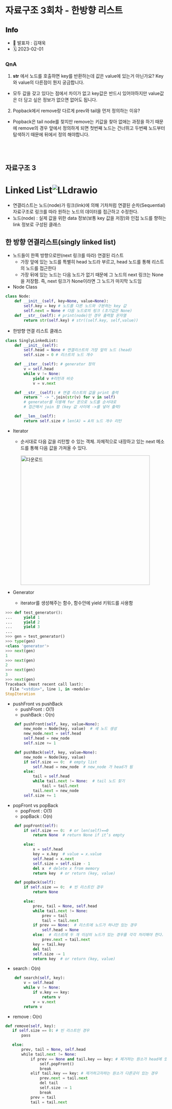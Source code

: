 # 자료구조 3회차 - 한방향 리스트

## 𝐈𝐧𝐟𝐨

- 📌 발표자 : 김재욱
- 🗓️ 2023-02-01

### QnA

1. **str** 에서 노드를 호출하면 key를 반환하는데 값은 value에 있는거 아닌가요? Key와 value의 다른점이 뭔지 궁금합니다.
- 모두 값을 갖고 있다는 점에서 차이가 없고 key값은 반드시 있어야하지만 value값은 더 담고 싶은 정보가 없으면 없어도 됩니다.
2. Popback에서 remove랑 다르게 prev와 tail을 먼저 정의하는 이유?
- Popback은 tail node를 찾지만 remove는 키값을 찾아 없애는 과정을 하기 때문에 remove의 경우 앞에서 정의하게 되면 첫번째 노드는 건너뛰고 두번째 노드부터 탐색하기 때문에 뒤에서 정의 해야합니다.
  
<br><br>


## 자료구조 3

# Linked List![LLdrawio](https://user-images.githubusercontent.com/102957590/216055414-52c20fcd-a09e-4b3f-bb40-4ac5d09069b9.png)

- 연결리스트는 노드(node)가 링크(link)에 의해 기차처럼 연결된 순차(Sequential) 자료구조로 링크를 따라 원하는 노드의 데이터를 접근하고 수정한다.
- 노드(node) : 실제 값을 위한 data 정보(보통 key 값을 저장)와 인접 노드를 향하는 link 정보로 구성된 클래스

## 한 방향 연결리스트(singly linked list)

- 노드들이 한쪽 방향으로만(next 링크를 따라) 연결된 리스트
  - 가장 앞에 있는 노드를 특별히 head 노드라 부르고, head 노드를 통해 리스트의
    노드를 접근한다
  - 가장 뒤에 있는 노드는 다음 노드가 없기 때문에 그 노드의 next 링크는 None을
    저장함. 즉, next 링크가 None이라면 그 노드가 마지막 노드임
- Node Class

```python
class Node:
    def __init__(self, key=None, value=None):
        self.key = key # 노드를 다른 노드와 구분하는 key 값
        self.next = None # 다음 노드로의 링크 (초기값은 None)
    def __str__(self): # print(node)인 경우 출력할 문자열
        return str(self.key) # str((self.key, self,value))
```

- 한방향 연결 리스트 클래스

```python
class SinglyLinkedList:
    def __init__(self):
        self.head = None # 연결리스트의 가장 앞의 노드 (head)
        self.size = 0 # 리스트의 노드 개수

    def __iter__(self): # generator 정의
        v = self.head 
        while v != None:
            yield v #리턴과 비슷
            v = v.next

    def __str__(self): # 연결 리스트의 값을 print 출력
        return " -> ".join(str(v) for v in self)
        # generator를 이용해 for 문으로 노드를 순서대로
        # 접근해서 join 함 (key 값 사이에 ->를 넣어 출력)

    def __len__(self):
        return self.size # len(A) = A의 노드 개수 리턴
```

- Iterator
  
  - 순서대로 다음 값을 리턴할 수 있는 객체. 자체적으로 내장하고 있는 next 메소드를 통해 다음 값을 가져올 수 있다.
    
    <img src="https://user-images.githubusercontent.com/102957590/216055706-adc1613d-59c1-4347-942d-b9d215ab2bb1.png" title="" alt="다운로드" width="403">

- Generator
  
  - iterator를 생성해주는 함수, 함수안에 yield 키워드를 사용함

```python
>>> def test_generator():
...     yield 1
...     yield 2
...     yield 3
... 
>>> gen = test_generator()
>>> type(gen)
<class 'generator'>
>>> next(gen)
1
>>> next(gen)
2
>>> next(gen)
3
>>> next(gen)
Traceback (most recent call last):
  File "<stdin>", line 1, in <module>
StopIteration
```

- pushFront vs pushBack
  - pushFront : O(1)
  - pushBack : O(n)

```python
    def pushFront(self, key, value=None):
        new_node = Node(key, value)  # 새 노드 생성
        new_node.next = self.head
        self.head = new_node
        self.size += 1

    def pushBack(self, key, value=None):
        new_node = Node(key, value)
        if self.size == 0:  # empty list
            self.head = new_node  # new_node 가 head가 됨
        else:
            tail = self.head
            while tail.next != None:  # tail 노드 찾기
                tail = tail.next
            tail.next = new_node
        self.size += 1
```

- popFront vs popBack
  - popFront : O(1)
  - popBack : O(n)

```python
    def popFront(self):
        if self.size == 0:  # or len(self)==0
            return None  # return None if it’s empty

        else:
            x = self.head
            key = x.key  # value = x.value
            self.head = x.next
            self.size = self.size - 1
            del x  # delete x from memory
            return key  # or return (key, value)

    def popBack(self):
        if self.size == 0:  # 빈 리스트인 경우
            return None

        else:
            prev, tail = None, self.head
            while tail.next != None:
                prev = tail
                tail = tail.next
            if prev == None:  # 리스트에 노드가 하나만 있는 경우
                self.head = None
            else:  # 리스트에 두 개 이상의 노드가 있는 경우를 각각 처리해야 한다.
                prev.next = tail.next
            key = tail.key
            del tail
            self.size -= 1
            return key  # or return (key, value)
```

- search : O(n)

```python
    def search(self, key):
        v = self.head
        while v != None:
            if v.key == key:
                return v
            v = v.next
        return v
```

- remove : O(n)

```python
def remove(self, key):
   if self.size == 0: # 빈 리스트인 경우
       pass

   else:
       prev, tail = None, self.head
       while tail.next != None:
           if prev == None and tail.key == key: # 제거하는 원소가 head에 있을 때
               self.popFront()
               break
           elif tail.key == key: # 제거하고자하는 원소가 다른곳이 있는 경우
               prev.next = tail.next
               del tail
               self.size -= 1
               break
           prev = tail
           tail = tail.next
```

